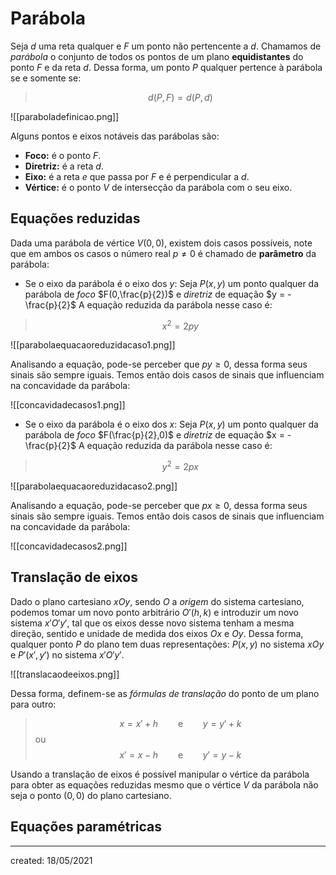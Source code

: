 # Parábola
 Seja $d$ uma reta qualquer e $F$ um ponto não pertencente a $d$. Chamamos de *parábola* o conjunto de todos os pontos de um plano **equidistantes** do ponto $F$ e da reta $d$. Dessa forma, um ponto $P$ qualquer pertence à parábola se e somente se:
>$$
  d(P,F) = d(P,d)
>$$

![[paraboladefinicao.png]]

Alguns pontos e eixos notáveis das parábolas são:

- **Foco:** é o ponto $F$.
- **Diretriz:** é a reta $d$.
- **Eixo:** é a reta $e$ que passa por $F$ e é perpendicular a $d$.
- **Vértice:** é o ponto $V$ de intersecção da parábola com o seu eixo.

## Equações reduzidas
Dada uma parábola de vértice $V(0,0)$, existem dois casos possíveis, note que em ambos os casos o número real $p \neq 0$ é chamado de **parâmetro** da parábola:


- Se o eixo da parábola é o eixo dos $y$:
Seja $P(x,y)$ um ponto qualquer da parábola de *foco* $F(0,\frac{p}{2})$ e *diretriz* de equação $y = - \frac{p}{2}$
A equação reduzida da parábola nesse caso é:
>$$
  x^2 = 2py
>$$

![[parabolaequacaoreduzidacaso1.png]]

Analisando a equação, pode-se perceber que $py \geq 0$, dessa forma seus sinais são sempre iguais. Temos então dois casos de sinais que influenciam na concavidade da parábola:

![[concavidadecasos1.png]]

- Se o eixo da parábola é o eixo dos $x$:
Seja $P(x,y)$ um ponto qualquer da parábola de *foco* $F(\frac{p}{2},0)$ e *diretriz* de equação $x = - \frac{p}{2}$
A equação reduzida da parábola nesse caso é:
>$$
  y^2 = 2px
>$$

![[parabolaequacaoreduzidacaso2.png]]

Analisando a equação, pode-se perceber que $px \geq 0$, dessa forma seus sinais são sempre iguais. Temos então dois casos de sinais que influenciam na concavidade da parábola:

![[concavidadecasos2.png]]

## Translação de eixos
Dado o plano cartesiano $xOy$, sendo $O$ a *origem* do sistema cartesiano, podemos tomar um novo ponto arbitrário $O'(h,k)$ e introduzir um novo sistema $x'O'y'$, tal que os eixos desse novo sistema tenham a mesma direção, sentido e unidade de medida dos eixos $Ox$ e $Oy$. Dessa forma, qualquer ponto $P$ do plano tem duas representações: $P(x,y)$ no sistema $xOy$ e $P'(x',y')$ no sistema $x'O'y'$.

![[translacaodeeixos.png]]

Dessa forma, definem-se as *fórmulas de translação* do ponto de um plano para outro:

>$$
  x = x' + h \qquad\text{e}\qquad y = y' + k
>$$
>ou
>$$
  x' = x - h \qquad\text{e}\qquad y' = y - k
>$$

Usando a translação de eixos é possível manipular o vértice da parábola para obter as equações reduzidas mesmo que o vértice $V$ da parábola não seja o ponto $(0,0)$ do plano cartesiano.


## Equações paramétricas

---

created: 18/05/2021
